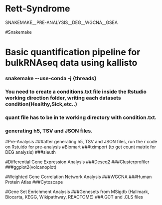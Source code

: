 # Rett-Syndrome
SNAKEMAKE__PRE-ANALYSIS__DEG__WGCNA__GSEA

#Snakemake
# Basic quantification pipeline for bulkRNAseq data using kallisto

### snakemake --use-conda -j {threads} 
### You need to create a conditions.txt file inside the Rstudio working direction folder, writing each datasets condition(Healthy,Sick,etc..)
### quant file has to be in te working directory with condition.txt.
### generating h5, TSV and JSON files.

#Pre-Analysis
###after generating h5, TSV and JSON files, run the r code on Rstuido for pre-analysis
#Biomart
###tximport (to get count matrix for DEG analysis)
###sleuth

#Differential Gene Expression Analysis
###Deseq2
###Clusterprofiler
###ggplot2(volcanoplot)

#Weighted Gene Correlation Network Analysis
###WGCNA
###Human Protein Atlas
###Cytoscape

#Gene Set Enrichment Analysis
###Genesets from MSigdb (Hallmark, Biocarta, KEGG, Wikipathway, REACTOME)
###.GCT and .CLS files
